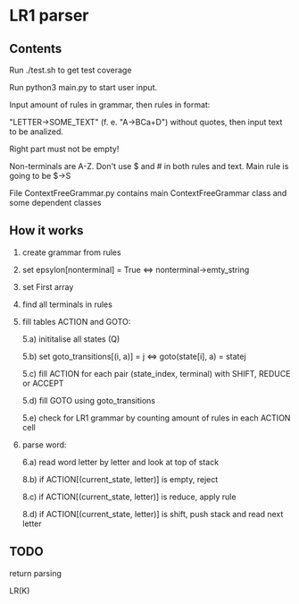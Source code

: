 # LR1 parser


## Contents


Run ./test.sh to get test coverage


Run python3 main.py to start user input.

Input amount of rules in grammar, then rules in format:

"LETTER->SOME_TEXT" (f. e. "A->BCa+D") without quotes, then input text to be analized.

Right part must not be empty!

Non-terminals are A-Z. Don't use $ and # in both rules and text. Main rule is going to be $->S


File ContextFreeGrammar.py contains main ContextFreeGrammar class and some dependent classes


## How it works


1) create grammar from rules

2) set epsylon[nonterminal] = True <=> nonterminal->emty_string

3) set First array

4) find all terminals in rules

5) fill tables ACTION and GOTO:

    5.a) inititalise all states (Q)

    5.b) set goto_transitions[(i, a)] = j <=> goto(state[i], a) = statej

    5.c) fill ACTION for each pair (state_index, terminal) with SHIFT, REDUCE or ACCEPT

    5.d) fill GOTO using goto_transitions

    5.e) check for LR1 grammar by counting amount of rules in each ACTION cell

6) parse word:

    6.a) read word letter by letter and look at top of stack

    8.b) if ACTION[(current_state, letter)] is empty, reject

    8.c) if ACTION[(current_state, letter)] is reduce, apply rule

    8.d) if ACTION[(current_state, letter)] is shift, push stack and read next letter


## TODO

return parsing

LR(K)
